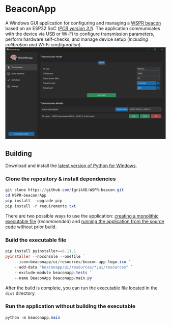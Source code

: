 # BeaconApp
A Windows GUI application for configuring and managing a [WSPR beacon](https://github.com/IgrikXD/WSPR-beacon?tab=readme-ov-file#wspr-beacon) based on an ESP32 SoC ([_PCB version 3.1_](https://github.com/IgrikXD/WSPR-beacon/releases/tag/wspr-beacon-pcb-3.1)). The application communicates with the device via USB or Wi-Fi to configure transmission parameters, perform hardware self-checks, and manage device setup (_including calibration and Wi-Fi configuration_).
![BeaconApp](../Resources/BeaconApp-Transmission-frame.png)

## Building
Download and install the [latest version of Python for Windows](https://www.python.org/downloads/).

### Clone the repository & install dependencies
```powershell
git clone https://github.com/IgrikXD/WSPR-beacon.git
cd WSPR-beacon/App
pip install --upgrade pip
pip install -r requirements.txt
```

There are two possible ways to use the application: [creating a monolithic executable file](#build-the-executable-file) (_recommended_) and [running the application from the source code](#run-the-application-without-building-the-executable) without prior build.

### Build the executable file
```powershell
pip install pyinstaller==6.11.1
pyinstaller --noconsole --onefile `
    --icon=beaconapp/ui/resources/beacon-app-logo.ico `
    --add-data "beaconapp/ui/resources/*;ui/resources" `
    --exclude-module beaconapp.tests `
    --name BeaconApp beaconapp/main.py
```
After the build is complete, you can run the executable file located in the `dist` directory.

### Run the application without building the executable
```powershell
python -m beaconapp.main
```